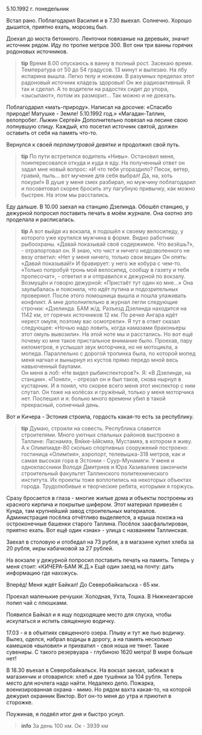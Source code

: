 5.10.1992 г. понедельник

Встал рано. 
Поблагодарил Василия и в 7.30 выехал. 
Солнечно. Хорошо дышится, приятно ехать, морозец был. 

Доехал до моста бетонного. 
Ленточки повязаные на деревьях, значит источник рядом. 
Иду по тропке метров 300. 
Вот они три ванны горячих родоновых источников.
> **tip**
Время 8.00 опускаюсь в ванну в полный рост. Засекаю время. 
Температура от 50 до 54 градусов. 
13 минут и вылезаю. На лбу испарина вышла. Легко телу и ножкам. 
В разумных пределах этот радоновый источник кладезь здоровья! 
Он же радиоактивный. Я так и сделал. А то водители на радостях сидят до упора, «зысыпают», потом их разморит... Так можно и не доехать.
>
Поблагодарил «мать-природу». 
Написал на досочке: «Спасибо природе! Матушке - Земле! 5.10.1992 год.» «Магадан-Таллин, велопробег. Лыжин Сергей»
Дополнительно повязал на лесине свою лопнувшую спицу. 
Каждый, кто посетил источник святой, должен оставить от себя на память что-то. 

Вернулся к своей _перламутровой девятке_ и продолжил свой путь. 
> **tip**
По пути встретился водитель «Нивы». Остановил меня, поинтересовался откуда и куда я еду.
На полученный ответ он задал мне новый вопрос: «И что тебя угораздило? Песок, ветер, гравий, пыль... вот мучение для себя выбрал! Да, на, хоть покури!» 
В душе у меня смех разбирал, но мужчину поблагодарил и посоветовал скорее бросить эту пагубную привычку, как можно быстрее. 
На этом мы расстались. 

Еду дальше. 
В 10.00 заехал на станцию Дзелинда. 
Обошёл станцию, у дежурной попросил поставить печать в моём журнале. 
Она охотно это проделала и расписалась. 
> **tip**
А вот выйдя из вокзала, я подошёл к своему велосипеду, у которого уже крутился мужчина в форме. Видно работник рыбоохраны.
«Давай показывай своё содержимое. Что везёшь?», - отрапортовал он.
Я знаю, что чист и ничего недозволенного не везу ответил: «Нет у меня ничего, только свои вещи»
Он опять: «Давай показывай!» И бравирует: у него же кобура с чем-то.
«Только попробуй тронь мой велосипед, сообщу в газету и тебя пропесочат», - ответил я и отправился к дежурной по вокзалу. 
Возмущён и говорю дежурной: «Пристаёт тут один ко мне...» 
Она заулыбалась и пояснила, что идёт путина и подозрительных проверяют. После этого помошница вышла и пошла улаживать конфликт. 
А мне дополнительно в журнал легли следующие строчки: «Дзелинда. БАМ ж/д. Разъезд Дзелинда находится на 1142 км, от горячих источников 12 км. По речке Ангара идёт нерест омуля, поэтому вас осмотрели».
Я тут в ответ сказал следующее: «Ночью надо ловить, когда камазами браконьеры этот омуль вывозили».
На этой ноте мы и расстались. 
Но вот ещё почему ко мне такое пристальное внимание было. 
Проехав, пару километров, я услышал звук моторчика, но не мотоцикла, а мопеда. 
Параллельно с дорогой тропинка была, по которой мопед меня нагнал и вынырнул из кустов прямо передо мной весь навьюченный баулами.  
Он меня в лоб: «Не видел рыбинспекторов?». 
Я: «В Дзелинде, на станции».
«Понял», - отрезал он и был таков, снова нырнул в кустарник.
И я понял, что скорее всего меня этот инспектор с ним спутал. 
Он тоже на колёсах и гружёный, только у меня моторчика нет. 
Поспешил и я: больно много времени убил в такой прекрасный, солнечный день.

Вот и Кичера - Эстония строила, гордость какая-то есть за республику. 
> **tip**
Думаю, строили на совесть. 
Республика славится строителями. 
Много уютных спальных районов выстроено в Таллине: Ласнамяэ, Вяйке-Ыйсмяэ, Мустамяэ, в котором я живу. 
А к Олимпиаде-80 сколько спортивных сооружений построено: гостиница «Олимпия», аэропорт, телевышка-318 метров, как и самая высокая гора в Эстонии - Суур-Мунамяги. 
У меня и одноклассники Володя Дмитриев и Юра Хазивалиев закончили строительный факультет Таллинского политехнического института. Их проекты тоже воплотились на некоторых объектах города.
Трудолюбивые и творческие ребята, которыми я горжусь.
>
Сразу бросается в глаза - многие жилые дома и объекты построены из красного кирпича и покрытые шифером. 
Этот материал привезён с Кунда, там крупнейший завод строительных материалов. 
Администрация посёлка отчётливо выделяется, а крыша похожа на остроконечные башенки старого Таллина. 
Посёлок заасфальтирован, приятно ехать. 
Вот ещё один «знак» - улица с названием Таллинская.

Заехал в столовую и отобедал на 73 рубля, а в магазине купил хлеба за 20 рубля, икры кабачковой за 27 рублей. 

На вокзале у дежурной попросил поставить печать на память. 
Теперь у меня стоит: «КИЧЕРА-БАМ Ж.Д.»
Ещё один заезд на почту: дать информацию где нахожусь. 

Вперёд! Меня ждёт Байкал! До Северобайкальска - 65 км.

Проехал маленькие речушки: Холодная, Ухта, Тошка. 
В Нижнеангарске попил чай с плюшками. 

Появился Байкал и я ищу подходящее место для спуска, чтобы искупаться и испить священную водичку. 

17.03 - я в объятиях священного озера. 
Плыву и тут же пью водичку. 
Вылез, оделся, набрал водицы в дорогу, а на память несколько камешков «выловил» и прихватил - своя ноша не тянет. 
Такие сувениры. 
С такого резервуара - глубиною 1620 метра! В мире больше нет!

В 18.30 въехал в Северобайкальск. 
На вокзал заехал, забежал в магазинчик и отоварился: хлеб и две тушёнки за 104 рубля. 
Теперь место для ночлега надо найти. 
Недалеко депо. 
Пожарка, военизированная охрана - мимо. 
Но рядом вахта какая-то, на которой дежурил охранник Виктор. 
Вот он-то меня до утра и приютил в сторожке. 

Поужинав, я подвёл итог дня и быстро уснул.
> **info**
За день 100 км. Ок - 3939 км